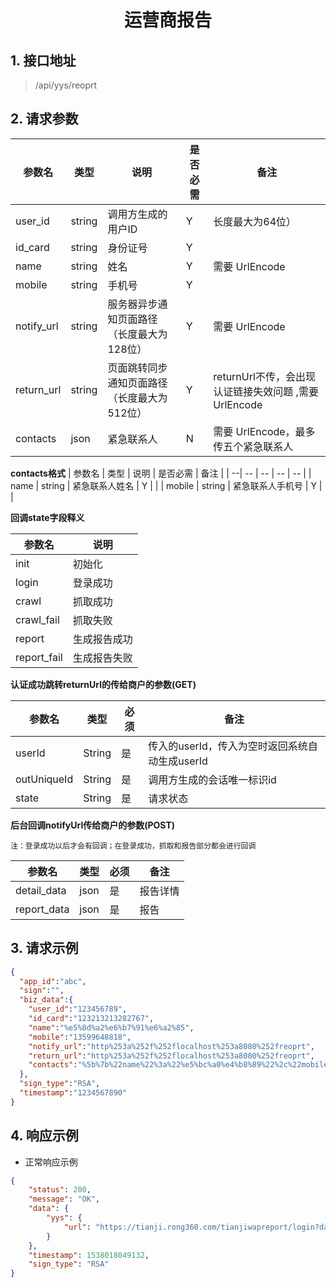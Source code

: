 # <center><span id="运营商报告">运营商报告</span></center>


## 1. 接口地址
 > /api/yys/reoprt

## 2. 请求参数
| 参数名 | 类型 | 说明 | 是否必需 | 备注 |
| --| -- | -- | -- | -- |
| user_id    | string | 调用方生成的用户ID                 | Y |长度最大为64位）  |
| id_card    | string | 身份证号                                              		     | Y |  |
| name       | string | 姓名 						     | Y | 需要 UrlEncode |
| mobile     | string | 手机号 						 | Y |  |
| notify_url | string | 服务器异步通知页面路径 （长度最大为128位）     | Y | 需要 UrlEncode |
| return_url | string | 页面跳转同步通知页面路径 （长度最大为512位）| Y | returnUrl不传，会出现认证链接失效问题 ,需要 UrlEncode  |
| contacts   | json   | 紧急联系人 						 | N | 需要 UrlEncode，最多传五个紧急联系人|
**contacts格式**
| 参数名 | 类型 | 说明 | 是否必需 | 备注 |
| --| -- | -- | -- | -- |
| name      | string | 紧急联系人姓名                 | Y |  |
| mobile    | string | 紧急联系人手机号              | Y |  |

**回调state字段释义**

| 参数名 |  说明 | 
| -- |  -- |
| init | 初始化 |  
| login   | 登录成功 |  
| crawl | 抓取成功 |  
| crawl_fail | 抓取失败 | 
| report | 生成报告成功 |  
| report_fail | 生成报告失败 | 


**认证成功跳转returnUrl的传给商户的参数(GET)**

| 参数名 | 类型 | 必须 | 备注 |
| -- | -- | -- | -- |
| userId     | String | 是 | 传入的userId，传入为空时返回系统自动生成userId |
| outUniqueId     | String | 是  | 调用方生成的会话唯一标识id|
| state    | String | 是   |请求状态  |
 

**后台回调notifyUrl传给商户的参数(POST)**

`注：登录成功以后才会有回调；在登录成功，抓取和报告部分都会进行回调`

| 参数名 | 类型 | 必须 | 备注 |
| -- | -- | -- | -- |
| detail_data     | json | 是 | 报告详情 |
| report_data     | json | 是  | 报告|

## 3. 请求示例
```json
{
  "app_id":"abc",
  "sign":"",
  "biz_data":{
  	"user_id":"123456789",
    "id_card":"123213213282767",
    "name":"%e5%8d%a2%e6%b7%91%e6%a2%85",
    "mobile":"13599648818",
    "notify_url":"http%253a%252f%252flocalhost%253a8080%252freoprt",
    "return_url":"http%253a%252f%252flocalhost%253a8080%252freoprt",
    "contacts":"%5b%7b%22name%22%3a%22%e5%bc%a0%e4%b8%89%22%2c%22mobile%22%3a%221300000000%22%7d%2c%7b%22name%22%3a%22%e6%9d%8e%e5%9b%9b%22%2c%22mobile%22%3a%221300000001%22%7d%5d"
  },
  "sign_type":"RSA",
  "timestamp":"1234567890"
}
```
## 4. 响应示例
* 正常响应示例 
```json
{
    "status": 200,
    "message": "OK",
    "data": {
        "yys": {
            "url": "https://tianji.rong360.com/tianjiwapreport/login?data=nD%2BRaNTUBXKJrM1QPpIetH%2B7GoC9yFcQEknPlzm947sVs9a6qC0bWf2kZ6dF5VdCAeR%2BSuteujEjYwqmBG11FxxTrPuK%2BnDwp6AnPSLdUku%2Fk8vepdTdHCuwzbuKDUesxKAj%2F16yymsJ%2BzdJt2JU%2Bf7JsM%2FZ2OqVRTALFr5lwCSQMKHPFx%2B%2FUtxdIVpjVswDoZw%2FWkP6NxQc9m3ahMDb79mzSUdr6Jh89KmLaZqdGkv2CylDbkw1ta735LZq%2BDd1"
        }
    },
    "timestamp": 1538018049132,
    "sign_type": "RSA"
}
```
